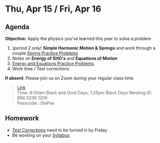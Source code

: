 Thu, Apr 15 / Fri, Apr 16
==================  
  
Agenda  
---------  
**Objective:** Apply the physics you've learned this year to solve  a problem

1. (*period 2 only*) **Simple Harmonic Motion & Springs** and work through a couple [Spring Practice Problems][prac]
2. Notes on **Energy of SHO's** and **Equations of Motion**
3. [Energy and Equations Practice Problems](https://avon.schoology.com/page/4867526316)
4. Work time / Test corrections

**If absent**: Please join us on Zoom during your regular class time

> [Link](https://us02web.zoom.us/j/89652361206?pwd=L3ZYQzBGNitFK0J6K1M4Nk1iM1dYQT09)  
> Time: 8:00am Black and Gold Days; 1:25pm Black Days
> Meeting ID: 896 5236 1206  
> Passcode: J5ePse 

Homework   
-------------  
- [Test Corrections][correct] need to be turned in by Friday
- Be working on your [Syllabus][syl]

[correct]: https://avon.schoology.com/assignment/4835376289/
[prac]: https://avon.schoology.com/page/4857644125
[syl]: https://avon.schoology.com/course/2624603229/materials?f=369843503
<!--stackedit_data:
eyJoaXN0b3J5IjpbMjAxMzA1NjUzMiwtMjExOTkzODAyNCwtMT
IyNDg4MjY1NCwtMzE4MDQ2NDAyLC0xNzkyODgyNDgsLTQxMTU5
NDc3OSwtMTMwMDYwMjM3MywtMTAwMTY5NTMwNCwxMTkzNjg2MD
I2LC0xNzk4MTAxNjYsLTE0NTg2ODk1NjIsLTkxNzkyODQyMiwt
MTI0MjUyNjYxMywtNTU0MjgxMzk0LDE5NTkzNjMzNjEsMjgzMz
Q0OTg2LC0xNjYzNjkwMDUyLDE3NzAwNDU0MzIsNjk2OTAzOTA5
LDE1NTgyMTYyNTBdfQ==
-->